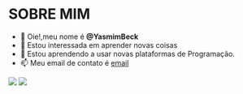  # SOBRE MIM #

- 👋 Oie!,meu nome é **@YasmimBeck**
- 👀 Estou interessada em aprender novas coisas
- 🌱 Estou aprendendo a usar novas plataformas de Programação.
- 📫 Meu email de contato é [email](yasmim.duarte@escola.pr.gov.br)

![](https://img.shields.io/badge/Scratch-4D97FF?style=for-the-badge&logo=Scratch&logoColor=white)
![](https://img.shields.io/badge/JavaScript-323330?style=for-the-badge&logo=javascript&logoColor=F7DF1E)
